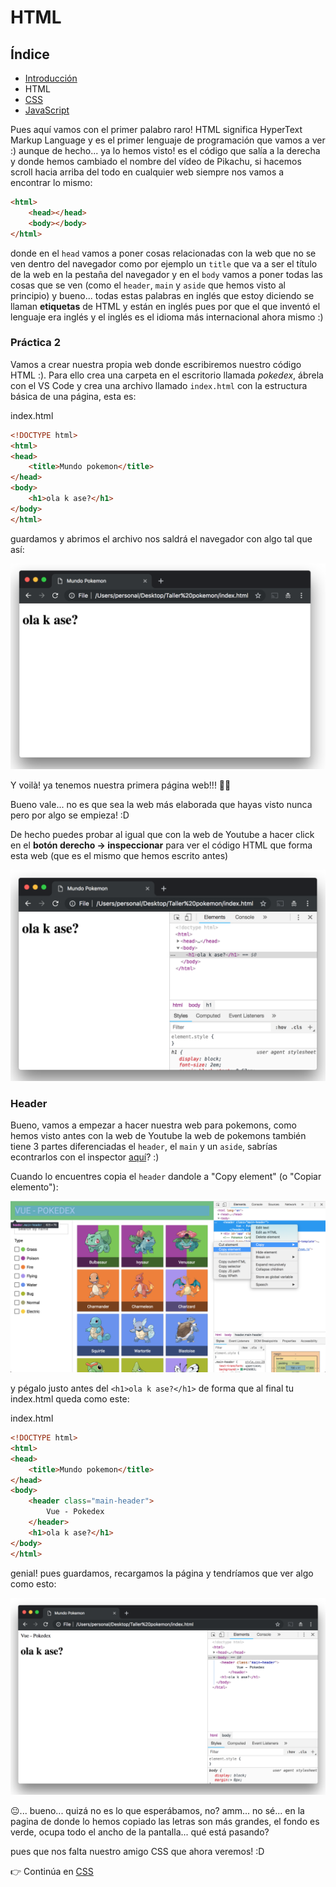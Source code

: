 # HTML

## Índice

- [Introducción](README.md)
- HTML
- [CSS](CSS.md)
- [JavaScript](JavaScript.md)

Pues aquí vamos con el primer palabro raro! HTML significa HyperText Markup Language y es el primer lenguaje de programación que vamos a ver :) aunque de hecho... ya lo hemos visto! es el código que salía a la derecha y donde hemos cambiado el nombre del vídeo de Pikachu, si hacemos scroll hacia arriba del todo en cualquier web siempre nos vamos a encontrar lo mismo:

```html
<html>
    <head></head>
    <body></body>
</html>
```

donde en el `head` vamos a poner cosas relacionadas con la web que no se ven dentro del navegador como por ejemplo un `title` que va a ser el título de la web en la pestaña del navegador y en el `body` vamos a poner todas las cosas que se ven (como el `header`, `main` y `aside` que hemos visto al principio) y bueno... todas estas palabras en inglés que estoy diciendo se llaman **etiquetas** de HTML y están en inglés pues por que el que inventó el lenguaje era inglés y el inglés es el idioma más internacional ahora mismo :)

### Práctica 2

Vamos a crear nuestra propia web donde escribiremos nuestro código HTML :). Para ello crea una carpeta en el escritorio llamada _pokedex_, ábrela con el VS Code y crea una archivo llamado `index.html` con la estructura básica de una página, esta es:

index.html
```html
<!DOCTYPE html>
<html>
<head>
    <title>Mundo pokemon</title>
</head>
<body>
    <h1>ola k ase?</h1>
</body>
</html>
```
guardamos y abrimos el archivo nos saldrá el navegador con algo tal que así:

![first web](resources/first-web.png "First web")

Y voilà! ya tenemos nuestra primera página web!!! 🎉🎉

Bueno vale... no es que sea la web más elaborada que hayas visto nunca pero por algo se empieza! :D

De hecho puedes probar al igual que con la web de Youtube a hacer click en el __botón derecho -> inspeccionar__ para ver el código HTML que forma esta web (que es el mismo que hemos escrito antes)

![first web inspector](resources/first-web-inspector.png "First web inspector")

### Header

Bueno, vamos a empezar a hacer nuestra web para pokemons, como hemos visto antes con la web de Youtube la web de pokemons también tiene 3 partes diferenciadas el `header`, el `main` y un `aside`, sabrías econtrarlos con el inspector [aquí](https://rubnvp.github.io/vue-pokedex/)? :)

Cuando lo encuentres copia el `header` dandole a "Copy element" (o "Copiar elemento"):

![pokemon copy header](resources/pokemon-copy-header.png "First web inspector")

y pégalo justo antes del `<h1>ola k ase?</h1>` de forma que al final tu index.html queda como este:

index.html
```html
<!DOCTYPE html>
<html>
<head>
    <title>Mundo pokemon</title>
</head>
<body>
    <header class="main-header">
        Vue - Pokedex
    </header>
    <h1>ola k ase?</h1>
</body>
</html>
```

genial! pues guardamos, recargamos la página y tendríamos que ver algo como esto:

![pokedexheader without styles](resources/pokedex-header-without-styles.png)

😐... bueno... quizá no es lo que esperábamos, no? amm... no sé... en la pagina de donde lo hemos copiado las letras son más grandes, el fondo es verde, ocupa todo el ancho de la pantalla... qué está pasando?

pues que nos falta nuestro amigo CSS que ahora veremos! :D

👉 Continúa en [CSS](CSS.md)